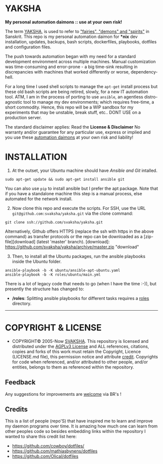 # YAKSHA

__My personal automation daimons :: use at your own risk!__

The term [YAKSHA][yaksha], is used to refer to ["fairies", "demons" and "spirits"](https://en.wikipedia.org/wiki/Yaksha) in Sanskrit. This repo is my personal automation daimon for __*nix__ dev installation, updates, backups, bash scripts, dockerfiles, playbooks, dotfiles and configuration files. 

The push towards automation began with my need for a standard development environment across multiple machines. Manual customization was time-consuming and error-prone - a big time-sink resulting in discrepancies with machines that worked differently or worse, dependency-hell. 


For a long time I used shell scripts to manage the `apt-get` install process but these old bash scripts are being retired, slowly, for a new IT automation tool. ATM, I am in the process of porting to use `ansible`, an agentless distro-agnostic tool to manage my dev environments; which requires free-time, a short commodity. Hence, this repo will be a WIP sandbox for my experiments that may be unstable, break stuff, etc.. DONT USE on a production server. 

The standard disclaimer applies: Read the __License & Disclaimer__ No warranty and/or guarantee for any particular use, express or implied and you use these [automation daimons][yaksha] at your own risk and liability!

 [yaksha]: http://svaksha.github.io/yaksha "yaksha"

# INSTALLATION 

1. At the outset, your Ubuntu machine should have _Ansible and Git_ intalled.

```
sudo apt-get update && sudo apt-get install ansible git
```

You can also use `pip` to install ansible but I prefer the apt package. Note that if you have a standalone machine this step is a manual process, else automated for the network install.

2. Now clone this repo and execute the scripts. For SSH, use the URL `git@github.com:svaksha/yaksha.git` via the clone command:

```
git clone ssh://github.com/svaksha/yaksha.git
```

Alternatively, Github offers HTTPS (replace the ssh with https in the above command) as transfer protocols or the repo can be downloaded as a [zip-file][download] (latest 'master' branch). 
 [download]: https://github.com/svaksha/yaksha/archive/master.zip "download"


3. Then, to install all the Ubuntu packages, run the ansible playbooks inside the Ubuntu folder. 

```
ansible-playbook -b -K ubuntu/ansible-apt-ubuntu.yaml
ansible-playbook -b -K roles/ubuntu/main.yml

```

There is a lot of legacy code that needs to go (when I have the time :-)), but presently the structure has changed to:

* __/roles__: Splitting ansible playbooks for different tasks requires a [roles](https://docs.ansible.com/ansible/latest/user_guide/playbooks_reuse_roles.html) directory.



----

# COPYRIGHT & LICENSE
+ COPYRIGHT© 2005-Now [SVAKSHA](http://svaksha.com/pages/Bio). This repository is licensed and distributed under the [AGPLv3 License](http://www.gnu.org/licenses/agpl-3.0.html) and ALL references, citations, copies and forks of this work must retain the Copyright, Licence (LICENSE.md file), this permission notice and attribute [credit](https://en.wikipedia.org/wiki/Creative_Commons_license#Attribution). Copyrights for code when referenced, and/or attributed to other people, and/or entities, belongs to them as referenced within the repository. 

## Feedback
Any suggestions for improvements are [welcome](https://github.com/svaksha/yaksha/issues) via BR's !

## Credits
This is a list of people (repo'S) that have inspired me to learn and improve my daemon programs over time. It is amazing how much one can learn from other peoples code so besides embedding links within the repository I wanted to share this credit list here: 

+ https://github.com/cowboy/dotfiles/
+ https://github.com/mathiasbynens/dotfiles
+ https://github.com/Olical/dotfiles


